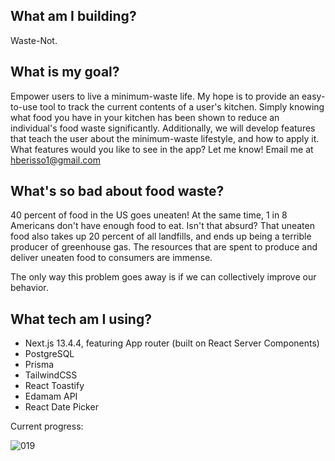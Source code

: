 ## What am I building?

Waste-Not.

## What is my goal?

Empower users to live a minimum-waste life. My hope is to provide an easy-to-use tool to track the current contents of a user's kitchen. Simply knowing what food you have in your kitchen has been shown to reduce an individual's food waste significantly. Additionally, we will develop features that teach the user about the minimum-waste lifestyle, and how to apply it. What features would you like to see in the app? Let me know! Email me at hberisso1@gmail.com

## What's so bad about food waste?

40 percent of food in the US goes uneaten! At the same time, 1 in 8 Americans don't have enough food to eat. Isn't that absurd? That uneaten food also takes up 20 percent of all landfills, and ends up being a terrible producer of greenhouse gas. The resources that are spent to produce and deliver uneaten food to consumers are immense.

The only way this problem goes away is if we can collectively improve our behavior.

## What tech am I using?

- Next.js 13.4.4, featuring App router (built on React Server Components)
- PostgreSQL
- Prisma
- TailwindCSS
- React Toastify
- Edamam API
- React Date Picker

Current progress:

![019](https://github.com/htothenan1/min-waste/assets/50812996/89a7eb9c-0dd5-4c8f-bf75-9264133828c8)
